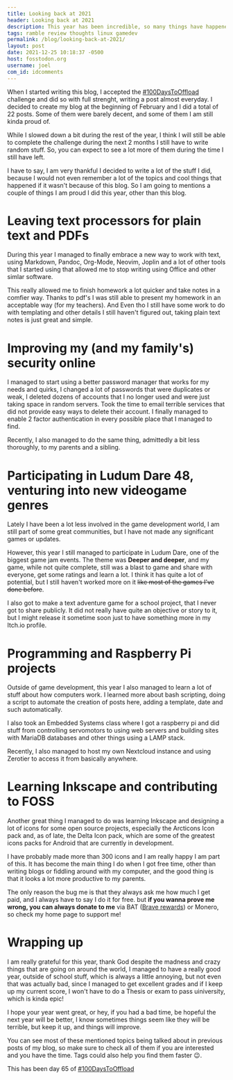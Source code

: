```yaml
---
title: Looking back at 2021
header: Looking back at 2021
description: This year has been incredible, so many things have happened and I managed to acomplish so many things I would never think I was capable of
tags: ramble review thoughts linux gamedev
permalink: /blog/looking-back-at-2021/
layout: post
date: 2021-12-25 10:18:37 -0500
host: fosstodon.org
username: joel
com_id: idcomments
---
```


When I started writing this blog, I accepted the [#100DaysToOffload](https://100DaysToOffload.com) challenge and did so with full strenght, writing a post almost everyday. I decided to create my blog at the beginning of February and I did a total of 22 posts. Some of them were barely decent, and some of them I am still kinda proud of.

While I slowed down a bit during the rest of the year, I think I will still be able to complete the challenge during the next 2 months I still have to write random stuff. So, you can expect to see a lot more of them during the time I still have left.

I have to say, I am very thankful I decided to write a lot of the stuff I did, because I would not even remember a lot of the topics and cool things that happened if it wasn't because of this blog. So I am going to mentions a couple of things I am proud I did this year, other than this blog.

# Leaving text processors for plain text and PDFs

During this year I managed to finally embrace a new way to work with text, using Markdown, Pandoc, Org-Mode, Neovim, Joplin and a lot of other tools that I started using that allowed me to stop writing using Office and other simlar software. 

This really allowed me to finish homework a lot quicker and take notes in a comfier way. Thanks to pdf's I was still able to present my homework in an acceptable way (for my teachers). And Even tho I still have some work to do with templating and other details I still haven't figured out, taking plain text notes is just great and simple.

# Improving my (and my family's) security online

I managed to start using a better password manager that works for my needs and quirks, I changed a lot of passwords that were duplicates or weak, I deleted dozens of accounts that I no longer used and were just taking space in random servers. Took the time to email terrible services that did not provide easy ways to delete their account. I finally managed to enable 2 factor authentication in every possible place that I managed to find.

Recently, I also managed to do the same thing, admittedly a bit less thoroughly, to my parents and a sibling.

# Participating in Ludum Dare 48, venturing into new videogame genres

Lately I have been a lot less involved in the game development world, I am still part of some great communities, but I have not made any significant games or updates.

However, this year I still managed to participate in Ludum Dare, one of the biggest game jam events. The theme was **Deeper and deeper**, and my game, while not quite complete, still was a blast to game and share with everyone, get some ratings and learn a lot. I think it has quite a lot of potential, but I still haven't worked more on it ~~like most of the games I've done before~~.

I also got to make a text adventure game for a school project, that I never got to share publicly. It did not really have quite an objective or story to it, but I might release it sometime soon just to have something more in my Itch.io profile.

# Programming and Raspberry Pi projects

Outside of game development, this year I also managed to learn a lot of stuff about how computers work. I learned more about bash scripting, doing a script to automate the creation of posts here, adding a template, date and such automatically.

I also took an Embedded Systems class where I got a raspberry pi and did stuff from controlling servomotors to using web servers and building sites with MariaDB databases and other things using a LAMP stack.

Recently, I also managed to host my own Nextcloud instance and using Zerotier to access it from basically anywhere.

# Learning Inkscape and contributing to FOSS

Another great thing I managed to do was learning Inkscape and designing a lot of icons for some open source projects, especially the Arcticons Icon pack and, as of late, the Delta Icon pack, which are some of the greatest icons packs for Android that are currently in development.

I have probably made more than 300 icons and I am really happy I am part of this. It has become the main thing I do when I got free time, other than writing blogs or fiddling around with my computer, and the good thing is that it looks a lot more productive to my parents.

The only reason the bug me is that they always ask me how much I get paid, and I always have to say I do it for free. but **if you wanna prove me wrong, you can always donate to me** via BAT ([Brave rewards](https://brave.com)) or Monero, so check my home page to support me!


# Wrapping up

I am really grateful for this year, thank God despite the madness and crazy things that are going on around the world, I managed to have a really good year, outside of school stuff, which is always a little annoying, but not even that was actually bad, since I managed to get excellent grades and if I keep up my current score, I won't have to do a Thesis or exam to pass uiniversity, which is kinda epic!

I hope your year went great, or hey, if you had a bad time, be hopeful the next year will be better, I know sometimes things seem like they will be terrible, but keep it up, and things will improve.

You can see most of these mentioned topics being talked about in previous posts of my blog, so make sure to check all of them if you are interested and you have the time. Tags could also help you find them faster 😉.

This has been day 65 of [#100DaysToOffload](https://100DaysToOffload.com)
